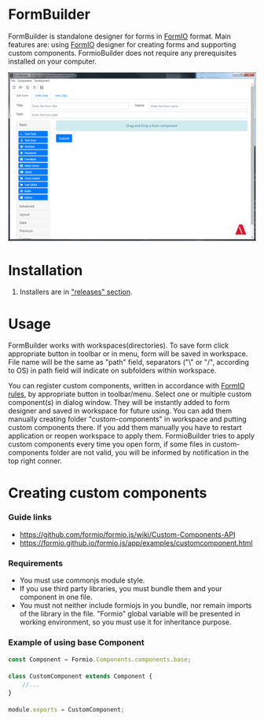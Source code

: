 # FormBuilder

FormBuilder is standalone designer for forms in [FormIO](https://www.form.io/) format. Main features are: using [FormIO](https://www.form.io/) designer for creating forms and supporting custom components. FormioBuilder does not require any prerequisites installed on your computer.

![FormioBuilderPreview](./FormioBuilderPreview.png)

# Installation

1) Installers are in ["releases" section](https://github.com/Artezio/FormIO-editor/releases).

# Usage

FormBuilder works with workspaces(directories). To save form click appropriate button in toolbar or in menu, form will be saved in workspace. File name will be the same as "path" field, separators ("\\" or "/", according to OS) in path field will indicate on subfolders within workspace.

You can register custom components, written in accordance with [FormIO rules](https://github.com/formio/formio.js/wiki/Custom-Components-API), by appropriate button in toolbar/menu. Select one or multiple custom component(s) in dialog window. They will be instantly added to form designer and saved in workspace for future using. You can add them manually creating folder "custom-components" in workspace and putting custom components there. If you add them manually you have to restart application or reopen workspace to apply them. FormioBuilder tries to apply custom components every time you open form, if some files in custom-components folder are not valid, you will be informed by notification in the top right conner.

# Creating custom components

### Guide links

* https://github.com/formio/formio.js/wiki/Custom-Components-API
* https://formio.github.io/formio.js/app/examples/customcomponent.html

### Requirements

* You must use commonjs module style.
* If you use third party libraries, you must bundle them and your component in one file.
* You must not neither include formiojs in you bundle, nor remain imports of the library in the file. "Formio" global variable will be presented in working environment, so you must use it for inheritance purpose.

### Example of using base Component
```js
const Component = Formio.Components.components.base;

class CustomComponent extends Component {
    //...
}

module.exports = CustomComponent;
```